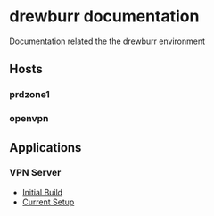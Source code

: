 # drewburr documentation

Documentation related the the drewburr environment

## Hosts

### prdzone1

### openvpn

## Applications

### VPN Server

- [Initial Build](OpenVPN/initial-build.md)
- [Current Setup](OpenVPN/setup.md)

